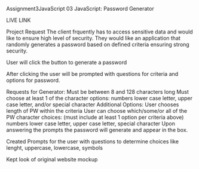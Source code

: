 Assignment3JavaScript
03 JavaScript: Password Generator

LIVE LINK 

Project Request
The client frquently has to access sensitive data and would like to ensure high level of security. They would like an application that randomly generates a password based on defined criteria ensuring strong security.


User will click the button to generate a password

After clicking the user will be prompted with questions for criteria and options for password.

Requests for Generator:
Must be between 8 and 128 characters long
Must choose at least 1 of the character options:
numbers
lower case letter, upper case letter, and/or special character
Additional Options:
User chooses length of PW within the criteria
User can choose which/some/or all of the PW character choices: (must include at least 1 option per criteria above)
numbers
lower case letter, upper case letter, special character
Upon answering the prompts the password will generate and appear in the box.

Created Prompts for the user with questions to determine choices
like lenght, uppercase, lowercase, symbols

Kept look of original website mockup
